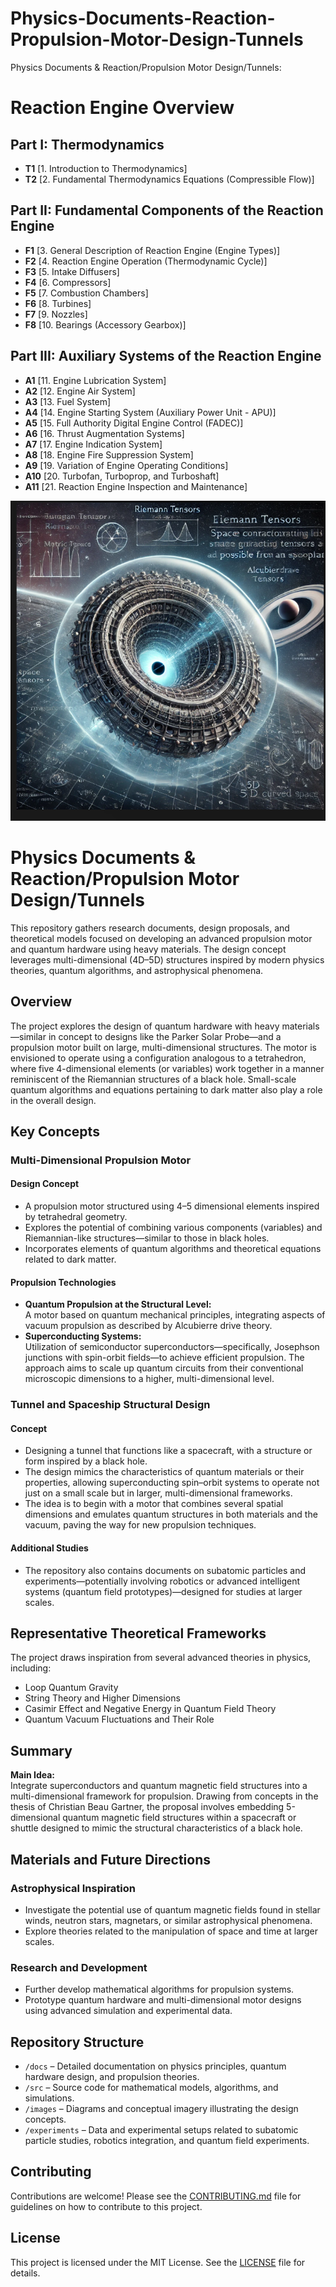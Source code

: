 # Physics-Documents-Reaction-Propulsion-Motor-Design-Tunnels
Physics Documents &amp; Reaction/Propulsion Motor Design/Tunnels:
# Reaction Engine Overview

## Part I: Thermodynamics
- **T1** [1. Introduction to Thermodynamics]
- **T2** [2. Fundamental Thermodynamics Equations (Compressible Flow)]

## Part II: Fundamental Components of the Reaction Engine
- **F1** [3. General Description of Reaction Engine (Engine Types)]
- **F2** [4. Reaction Engine Operation (Thermodynamic Cycle)]
- **F3** [5. Intake Diffusers]
- **F4** [6. Compressors]
- **F5** [7. Combustion Chambers]
- **F6** [8. Turbines]
- **F7** [9. Nozzles]
- **F8** [10. Bearings (Accessory Gearbox)]

## Part III: Auxiliary Systems of the Reaction Engine
- **A1** [11. Engine Lubrication System]
- **A2** [12. Engine Air System]
- **A3** [13. Fuel System]
- **A4** [14. Engine Starting System (Auxiliary Power Unit - APU)]
- **A5** [15. Full Authority Digital Engine Control (FADEC)]
- **A6** [16. Thrust Augmentation Systems]
- **A7** [17. Engine Indication System]
- **A8** [18. Engine Fire Suppression System]
- **A9** [19. Variation of Engine Operating Conditions]
- **A10** [20. Turbofan, Turboprop, and Turboshaft]
- **A11** [21. Reaction Engine Inspection and Maintenance]

![Quantum Motor Design](https://github.com/victor0989/Physics-Documents-Reaction-Propulsion-Motor-Design-Tunnels/blob/main/images/Quantum_motor/tunnels/exoplanets/Captura%20de%20pantalla%202025-02-04%20203312.png?raw=true)


# Physics Documents & Reaction/Propulsion Motor Design/Tunnels

This repository gathers research documents, design proposals, and theoretical models focused on developing an advanced propulsion motor and quantum hardware using heavy materials. The design concept leverages multi-dimensional (4D–5D) structures inspired by modern physics theories, quantum algorithms, and astrophysical phenomena.

## Overview

The project explores the design of quantum hardware with heavy materials—similar in concept to designs like the Parker Solar Probe—and a propulsion motor built on large, multi-dimensional structures. The motor is envisioned to operate using a configuration analogous to a tetrahedron, where five 4-dimensional elements (or variables) work together in a manner reminiscent of the Riemannian structures of a black hole. Small-scale quantum algorithms and equations pertaining to dark matter also play a role in the overall design.

## Key Concepts

### Multi-Dimensional Propulsion Motor

#### Design Concept
- A propulsion motor structured using 4–5 dimensional elements inspired by tetrahedral geometry.
- Explores the potential of combining various components (variables) and Riemannian-like structures—similar to those in black holes.
- Incorporates elements of quantum algorithms and theoretical equations related to dark matter.

#### Propulsion Technologies
- **Quantum Propulsion at the Structural Level:**  
  A motor based on quantum mechanical principles, integrating aspects of vacuum propulsion as described by Alcubierre drive theory.
- **Superconducting Systems:**  
  Utilization of semiconductor superconductors—specifically, Josephson junctions with spin-orbit fields—to achieve efficient propulsion. The approach aims to scale up quantum circuits from their conventional microscopic dimensions to a higher, multi-dimensional level.

### Tunnel and Spaceship Structural Design

#### Concept
- Designing a tunnel that functions like a spacecraft, with a structure or form inspired by a black hole.
- The design mimics the characteristics of quantum materials or their properties, allowing superconducting spin–orbit systems to operate not just on a small scale but in larger, multi-dimensional frameworks.
- The idea is to begin with a motor that combines several spatial dimensions and emulates quantum structures in both materials and the vacuum, paving the way for new propulsion techniques.

#### Additional Studies
- The repository also contains documents on subatomic particles and experiments—potentially involving robotics or advanced intelligent systems (quantum field prototypes)—designed for studies at larger scales.

## Representative Theoretical Frameworks

The project draws inspiration from several advanced theories in physics, including:
- Loop Quantum Gravity
- String Theory and Higher Dimensions
- Casimir Effect and Negative Energy in Quantum Field Theory
- Quantum Vacuum Fluctuations and Their Role

## Summary

**Main Idea:**  
Integrate superconductors and quantum magnetic field structures into a multi-dimensional framework for propulsion. Drawing from concepts in the thesis of Christian Beau Gartner, the proposal involves embedding 5-dimensional quantum magnetic field structures within a spacecraft or shuttle designed to mimic the structural characteristics of a black hole.

## Materials and Future Directions

### Astrophysical Inspiration
- Investigate the potential use of quantum magnetic fields found in stellar winds, neutron stars, magnetars, or similar astrophysical phenomena.
- Explore theories related to the manipulation of space and time at larger scales.

### Research and Development
- Further develop mathematical algorithms for propulsion systems.
- Prototype quantum hardware and multi-dimensional motor designs using advanced simulation and experimental data.

## Repository Structure

- `/docs` – Detailed documentation on physics principles, quantum hardware design, and propulsion theories.
- `/src` – Source code for mathematical models, algorithms, and simulations.
- `/images` – Diagrams and conceptual imagery illustrating the design concepts.
- `/experiments` – Data and experimental setups related to subatomic particle studies, robotics integration, and quantum field experiments.

## Contributing

Contributions are welcome! Please see the [CONTRIBUTING.md](CONTRIBUTING.md) file for guidelines on how to contribute to this project.

## License

This project is licensed under the MIT License. See the [LICENSE](LICENSE) file for details.

